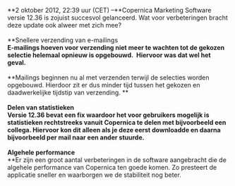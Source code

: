 **2 oktober 2012, 22:39 uur (CET) –**Copernica Marketing Software versie
12.36 is zojuist succesvol gelanceerd. Wat voor verbeteringen bracht
deze update ook alweer met zich mee? \
 \
 **Snellere verzending van e-mailings\
**E-mailings hoeven voor verzending niet meer te wachten tot de gekozen
selectie helemaal opnieuw is opgebouwd.  Hiervoor was dat wel het
geval.**\
 \
**Mailings beginnen nu al met verzenden terwijl de selecties worden
opgebouwd. Hierdoor zit er dus minder tijd tussen het gekozen en
daadwerkelijke tijdstip van verzending. **\
**\
 **Delen van statistieken****\
**Versie 12.36 bevat een fix waardoor het voor gebruikers mogelijk is
statistieken rechtstreeks vanuit Copernica te delen met bijvoorbeeld een
collega. Hiervoor kon dit alleen als je deze eerst downloadde en daarna
bijvoorbeeld per mail naar een ander stuurde. \
 \
 **Algehele performance****\
**Er zijn een groot aantal verbeteringen in de software aangebracht die
de algehele performance van Copernica ten goede komen. Zo presteert de
applicatie sneller en waarborgen we de stabiliteit nog beter.
